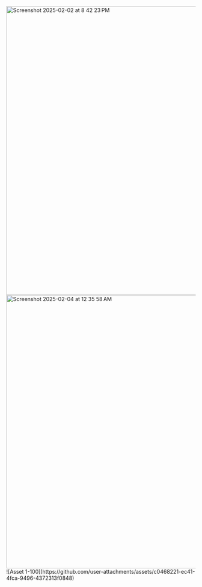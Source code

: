 <img width="766" alt="Screenshot 2025-02-02 at 8 42 23 PM" src="https://github.com/user-attachments/assets/dc4b7aff-c259-4c63-891a-9e48e0c86561" />
<img width="725" alt="Screenshot 2025-02-04 at 12 35 58 AM" src="https://github.com/user-attachments/assets/17636056-07b7-466e-8221-40dcff810b36" />
![Asset 1-100](https://github.com/user-attachments/assets/c0468221-ec41-4fca-9496-4372313f0848)
